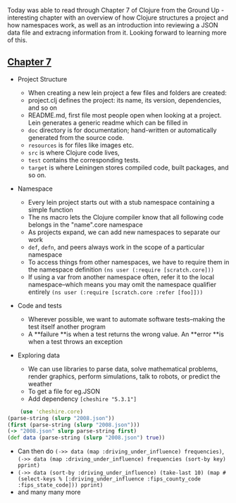 Today was able to read through Chapter 7 of Clojure from the Ground Up - interesting chapter with an overview of how Clojure structures a project and how namespaces work, as well as an introduction into reviewing a JSON data file and extracng information from it. Looking forward to learning more of this.


## [Chapter 7](https://aphyr.com/posts/311-clojure-from-the-ground-up-logistics)

- Project Structure

  - When creating a new lein project a few files and folders are created:
  - project.clj defines the project: its name, its version, dependencies, and so on
  -  README.md, first file most people open when looking at a project. Lein generates a generic readme which can be filled in
  -  `doc` directory is for documentation; hand-written or automatically generated from the source code.
  -  `resources` is for files like images etc.
  -  `src` is where Clojure code lives,
  -  `test` contains the corresponding tests.
  -  `target` is where Leiningen stores compiled code, built packages, and so on.

- Namespace
  -  Every lein project starts out with a stub namespace containing a simple function
  -  The ns macro lets the Clojure compiler know that all following code belongs in the "name".core namespace
  -  As projects expand, we can add new namespaces to separate our work
  -  `def`, `defn`, and peers always work in the scope of a particular namespace
  -  To access things from other namespaces, we have to require them in the namespace definition `(ns user (:require [scratch.core]))`
  -  If using a var from another namespace often,  refer it to the local namespace–which means you may omit the namespace qualifier entirely `(ns user (:require [scratch.core :refer [foo]]))`

- Code and tests
  -  Wherever possible, we want to automate software tests–making the test itself another program
  -  A **failure **is when a test returns the wrong value. An **error **is when a test throws an exception

- Exploring data
  -  We can use libraries to parse data, solve mathematical problems, render graphics, perform simulations, talk to robots, or predict the weather
  -  To get a file for eg.JSON
    -  Add dependency `[cheshire "5.3.1"]`
```Clojure 
    (use 'cheshire.core)
(parse-string (slurp "2008.json"))
(first (parse-string (slurp "2008.json")))
(-> "2008.json" slurp parse-string first)
(def data (parse-string (slurp "2008.json") true))
```
  -  Can then do `(->> data (map :driving_under_influence) frequencies)`, `(->> data (map :driving_under_influence) frequencies (sort-by key) pprint)`
  -  `(->> data (sort-by :driving_under_influence) (take-last 10) (map #(select-keys % [:driving_under_influence :fips_county_code :fips_state_code])) pprint)`
  -  and many many more
